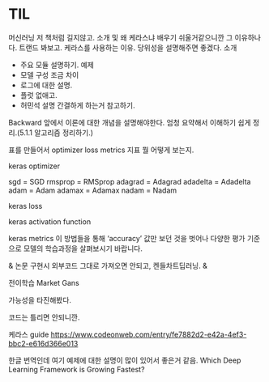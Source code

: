 
# TIL 

머신러닝 저 책처럼 길지않고. 
소개 및 
왜 케라스냐 
배우기 쉬울거같으니깐
그 이유하나다.
트랜드 봐보고.
케라스를 사용하는 이유. 당위성을 설명해주면 좋겠다.
소개 
* 주요 모듈 설명하기. 예제 
* 모델 구성 조금 차이 
* 로그에 대한 설명.
* 플럿 없애고.
* 허민석 설명 간결하게 하는거 참고하기.

Backward 
앞에서 이론에 대한 개념을 설명해야한다.
엄청 요약해서 이해하기 쉽게 정리.(5.1.1 알고리즘 정리하기.)

표를 만들어서 
optimizer
loss
metrics
지표 뭘 어떻게 보는지.

keras optimizer

sgd = SGD
rmsprop = RMSprop
adagrad = Adagrad
adadelta = Adadelta
adam = Adam
adamax = Adamax
nadam = Nadam

keras loss

keras activation function

keras metrics
 이 방법들을 통해 ‘accuracy’ 값만 보던 것을 벗어나 다양한 평가 기준으로 모델의 학습과정을 살펴보시기 바랍니다.




&
논문 구현시
외부코드 그대로 가져오면 안되고,
켄들차트딥러닝.
&

전이학습
Market Gans

가능성을 타진해봤다.


코드는 틀리면 안되니깐.


케라스 guide
https://www.codeonweb.com/entry/fe7882d2-e42a-4ef3-bbc2-e616d366e013

한글 번역인데 여기 예제에 대한 설명이 많이 있어서 좋은거 같음.
Which Deep Learning Framework is Growing Fastest?